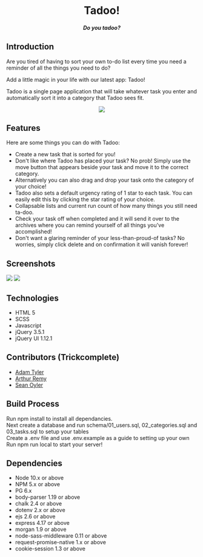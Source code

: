 <h1 style = "text-align: center">Tadoo!</h1>
<h4 style = "text-align: center;"><em>Do you tadoo?</em></h2>


## Introduction

Are you tired of having to sort your own to-do list every time you need a reminder of all the things you need to do?

Add a little magic in your life with our latest app: Tadoo!

Tadoo is a single page application that will take whatever task you enter and automatically sort it into a category that Tadoo sees fit.

<div style = "text-align: center"><img src = "https://github.com/xrysen/smart-to-do-list/blob/master/docs/magic.gif?raw=true"></div>

## Features

Here are some things you can do with Tadoo:

* Create a new task that is sorted for you!
* Don't like where Tadoo has placed your task? No prob! Simply use the move button that appears beside your task and move it to the correct category.
* Alternatively you can also drag and drop your task onto the category of your choice!
* Tadoo also sets a default urgency rating of 1 star to each task. You can easily edit this by clicking the star rating of your choice.
* Collapsable lists and current run count of how many things you still need ta-doo.
* Check your task off when completed and it will send it over to the archives where you can remind yourself of all things you've accomplished!
* Don't want a glaring reminder of your less-than-proud-of tasks? No worries, simply click delete and on confirmation it will vanish forever!

## Screenshots
<img src = "https://github.com/xrysen/smart-to-do-list/blob/master/docs/ss1.png?raw=true">
<img src = "https://github.com/xrysen/smart-to-do-list/blob/master/docs/ss2.png?raw=true">

## Technologies
- HTML 5
- SCSS
- Javascript
- jQuery 3.5.1
- jQuery UI 1.12.1


## Contributors (Trickcomplete)

- [Adam Tyler](https://github.com/mradamt) 
- [Arthur Remy](https://github.com/remy29)
- [Sean Oyler](https://github.com/xrysen)

## Build Process

Run npm install to install all dependancies. <br />
Next create a database and run schema/01_users.sql, 02_categories.sql and 03_tasks.sql to setup your tables<br />
Create a .env file and use .env.example as a guide to setting up your own <br />
Run npm run local to start your server!

## Dependencies

- Node 10.x or above
- NPM 5.x or above
- PG 6.x
- body-parser 1.19 or above
- chalk 2.4 or above
- dotenv 2.x or above
- ejs 2.6 or above
- express 4.17 or above
- morgan 1.9 or above
- node-sass-middleware 0.11 or above
- request-promise-native 1.x or above
- cookie-session 1.3 or above

